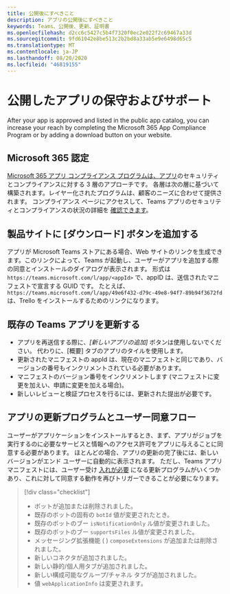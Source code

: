 ```yaml
---
title: 公開後にすべきこと
description: アプリの公開後にすべきこと
keywords: Teams、公開後、更新、証明書
ms.openlocfilehash: d2cc6c5427c5b4f7320f0ec2e022f2c69467a33d
ms.sourcegitcommit: 9fd61042e8be513c2b2bd8a33ab5e9e6498d65c5
ms.translationtype: MT
ms.contentlocale: ja-JP
ms.lasthandoff: 08/20/2020
ms.locfileid: "46819155"
---
```

# <a name="maintain-and-support-your-published-app"></a>公開したアプリの保守およびサポート 

After your app is approved and listed in the public app catalog, you can increase your reach by completing the Microsoft 365 App Compliance Program or by adding a download button on your website.

## <a name="microsoft-365-certified"></a>Microsoft 365 認定

[Microsoft 365 アプリ コンプライアンス プログラムは、アプリ](./application-certification.md)のセキュリティとコンプライアンスに対する 3 層のアプローチです。 各層は次の層に基づいて構築されます。レイヤー化されたプログラムは、顧客のニーズに合わせて提供されます。 コンプライアンス ページにアクセスして、Teams アプリのセキュリティとコンプライアンスの状況の詳細を [確認できます](https://docs.microsoft.com/microsoft-365-app-certification/teams/teams-apps)。

## <a name="add-a-download-button-to-your-product-site"></a>製品サイトに [ダウンロード] ボタンを追加する

アプリが Microsoft Teams ストアにある場合、Web サイトのリンクを生成できます。このリンクによって、Teams が起動し、ユーザーがアプリを追加する際の同意とインストールのダイアログが表示されます。
形式は `https://teams.microsoft.com/l/app/<appId>` で、appID は、送信されたマニフェストで宣言する GUID です。
たとえば、`https://teams.microsoft.com/l/app/49e6f432-d79c-49e8-94f7-89b94f3672fd` は、Trello をインストールするためのリンクになります。

## <a name="updating-your-existing-teams-app"></a>既存の Teams アプリを更新する

* アプリを再送信する際に、*[新しいアプリの追加]* ボタンは使用しないでください。 代わりに、[概要] タブのアプリのタイルを使用します。
* 更新されたマニフェストの appId は、現在のマニフェストと同じであり、バージョンの番号もインクリメントされている必要があります。
* マニフェストのバージョン番号をインクリメントします (マニフェストに変更を加えい、申請に変更を加える場合)。
* 新しいレビューと検証プロセスを行るには、更新された提出が必要です。

## <a name="app-updates-and-the-user-consent-flow"></a>アプリの更新プログラムとユーザー同意フロー

ユーザーがアプリケーションをインストールするとき、まず、アプリがジョブを実行するのに必要なサービスと情報へのアクセス許可をアプリに与えることに同意する必要があります。 ほとんどの場合、アプリの更新の完了後には、新しいバージョンがエンド ユーザーに自動的に表示されます。 ただし、Teams アプリ マニフェストには、ユーザー受け [入れが必要](../../../../resources/schema/manifest-schema.md) になる更新プログラムがいくつかあり、これに対して同意する動作を再びトリガーできることが必要になります。

 >[!div class="checklist"]
>
> * ボットが追加または削除されました。
> * 既存のボットの固有の `botId` 値が変更されたとき。
> * 既存のボットのブー `isNotificationOnly` ル値が変更されました。
> * 既存のボットのブー `supportsFiles` ル値が変更されました。
> * メッセージング拡張機能 ( ) `composeExtensions` が追加または削除されました。
> * 新しいコネクタが追加されました。
> * 新しい静的/個人用タブが追加されました。
> * 新しい構成可能なグループ/チャネル タブが追加されました。
> * 値 `webApplicationInfo` は変更されます。
>
